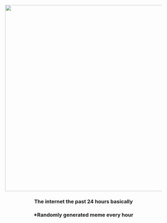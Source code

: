 <p align="center">
        <img src="https://i.redd.it/iqco8xtr3dq81.jpg" width="600" height="600">
        </p>
        <h3 align="center">The internet the past 24 hours basically</h3>
        <h3 align="center">*Randomly generated meme every hour</h3>
    